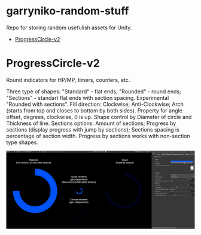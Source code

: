 # garryniko-random-stuff
Repo for storing random usefulish assets for Unity.

- [ProgressCircle-v2](#progresscircle-v2)

# ProgressCircle-v2

Round indicators for HP/MP, timers, counters, etc.

Three type of shapes: "Standard" - flat ends; "Rounded" - round ends; "Sections" - standart flat ends with section spacing. Experimental "Rounded with sections". Fill direction: Clockwise; Anti-Clockwise; Arch (starts from top and closes to bottom by both sides). Property for angle offset, degrees, clockwise, 0 is up. Shape control by Diameter of circle and Thickness of line. Sections options: Amount of sections; Progress by sections (display progress with jump by sections); Sections spacing is percentage of section width. Progress by sections works with non-section type shapes.

![alt text](readme/ProgressCircleBanner.gif?raw=true)
